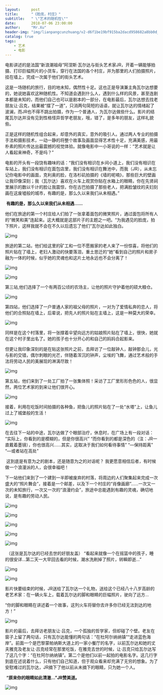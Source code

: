 ```yaml
---
layout:     post
title:      "《脸庞，村庄》"
subtitle:   " \"艺术的随机性\""
date:       2018-07-06 23:00:00
author:     "Mr.Xu"
header-img: "img/lianpangcunzhuang/v2-d6f1be19bf915ba2dacd958682a8bb0d_b.jpg"
catalog: true
tags:
    - 艺术
    - 电影
---
```


​	电影讲述的是法国“新浪潮祖母”阿涅斯·瓦尔达与街头艺术家JR，开着一辆能够拍摄、打印巨幅照片的小货车，穿行在法国的各个村庄，并为那里的人们拍摄照片，挂在墙上，完成一次属于他们的街头艺术。

​	这是一场随机的旅行，目的地未知，偶然性十足。这也正是导演兼主角瓦尔达想要的，她说她喜欢这种随机性。不知道会遇到什么人，遇到什么样的风景，甚至连剧本都是未知的，而他们自己也可以是剧本的一部分，在电影最后，瓦尔达想去找老朋友让·吕克，结果被“摆了一道”，只消两句简短的话语，就让瓦尔达的情绪起了波澜，而JR也不得不跳出拍摄，作为一个普通人，为瓦尔达做些什么。影片的结尾瓦尔达并没有见到性格怪异哲学老朋友，哦，错了，是多年的朋友，这样礼貌些。

​	正是这样的随机性组合起来，却意外的真实，意外的吸引人。通过两人专业的拍摄手法和摄影技术，一动一静的将整个故事及画面显得艺术性十足，充满美感，用最朴素的照片传达出最震撼的视觉体验。就像电影中一小哥说的一样：“艺术就是让人看起来神奇，不是吗？”

​	电影的开头有一段饶有趣味的话：“我们没有相识在乡间小道上，我们没有相识在车站上，我们没有相识在面包店里，我们没有相识在舞池中，而我（JR），从未忘记你电影中的画面，克利奥的脸，在洛杉矶拍摄的《墙的呢喃》，那些巨大的壁画让我印像深刻；我（瓦尔达）喜欢在火车上观赏你贴在水箱上的眼睛，你在先贤祠里展示的数以千计的脸让我震惊，你在古巴拍摄了那些老人，把满脸皱纹的夫妇刻画在这废墟般的城市，有趣的是，那么久以来我们从未相遇。”

​	**有趣的是，那么久以来我们从未相遇……**

​	他们在旅途的第一个村庄给人们拍了一张拿着面包的微笑照片，通过面包将所有人的“微笑和美”连起来。这大概就是这部片子的主题之一吧。“为我遇见的脸庞，拍下照片，这样我就不会在不久以后遗忘了他们”瓦尔达如此独白。

![img](/img/lianpangcunzhuang/v2-726325023a9e70e536d03a34ea7f0310_b.jpg)

旅途的第二站，他们给这里的矿工和一位不愿搬家的老人来了一份惊喜，将他们的照片贴在了墙上，老妇人激动的快要落泪，重土思迁的“她”看到自己的照片和房子融为一体的时候，似乎她的灵魂也和这片土地永远也不会分离了！

![img](/img/lianpangcunzhuang/v2-983a2a406f658ee2de4b5b9f5e2962d4_b.jpg)

![img](/img/lianpangcunzhuang/v2-1377a70b65e4cbc907bdd473e86c9ae0_b.jpg)

第三站,他们选择了一个有两百公顷的农场主，让他的照片守护着他的硕大粮仓。

![img](/img/lianpangcunzhuang/v2-31b93f33b211d7bfc1dae9b3431ffcf1_b.jpg)

第四站，他们选择了一户普通人家的祖父母的照片，一对为了爱情私奔的恋人，将他们的合照贴在墙上，后辈说，把先人的照片贴在主墙上，这是一种莫大的荣幸。

![img](/img/lianpangcunzhuang/v2-eca78cd75c979bffbbbc5949c2c08422_b.jpg)

​	同样是在这个村落里，将一张撑着伞望向远方的姑娘照片贴在了墙上，很快，她就在这个村子里出名了。她的孩子也十分开心的和自己的妈妈合起影来。

​	但更让我印象深刻的是在贴这张照片之前，去拜访了一位敲钟人，敲钟那会儿，光与影的交错，偶尔刺眼的光芒，伴随着浑沉的钟声，尘埃的飞舞，通过艺术般的手法将劳动人民的美展现的淋漓尽致！

![img](/img/lianpangcunzhuang/v2-12f30553af0e3d360e16b89219902b62_b.jpg)

第五站，他们来到了一处工厂拍了一张集体照！采访了工厂里形形色色的人，很显然，两位艺术家的到来让他们很开心。

![img](/img/lianpangcunzhuang/v2-ae78be52a971a2d6b103f7bdaa0dc8bb_b.jpg)

接着，利用在吃饭时间拍摄的各种鱼，把鱼儿的照片贴在了一处“水塔”上，让鱼儿过上了城堡般的生活！

![img](/img/lianpangcunzhuang/v2-cd091be088cf320e6b0f5f7e5e8bc731_b.jpg)

​	在去往下一站的中途，瓦尔达做了个眼部治疗，休息时，在广场上有一段对话： “实际上，你看到的是模糊的，但是你很高兴” “而你看到的都是深色的（注：JR一直戴着墨镜），你也很高兴……其实，这取决于我们如何看待事情” “—保持距离” “—或者站在高处”

​	这到底是有意为之的剧本，还是随意为之的对话呢？ 我更愿意相信后者，有时候做一个浪漫派的人，会很幸福吧！

​	下一站他们来到了一个建到一半即被废弃的村落，将周边的人们聚集起来完成一次盛大的“照片舞会”，接着是一个邮差，以及下一个村庄的“肖像画廊”……一次又一次的未知旅行，一次又一次的“浪漫约会”，旅途中总能遇到有趣的灵魂，确切地说，是有趣的劳动人民。

![img](/img/lianpangcunzhuang/v2-2782e8b4af8791c22db4f242576747c6_b.jpg)

![img](/img/lianpangcunzhuang/v2-ea4e7f0f91539e8ca52f63e0347618b0_b.jpg)

![img](/img/lianpangcunzhuang/v2-9f33dc53bffad61ad6d66320acf47de7_b.jpg)

![img](/img/lianpangcunzhuang/v2-d6f1be19bf915ba2dacd958682a8bb0d_b.jpg)

![img](/img/lianpangcunzhuang/v2-b3d53e94494ed390dbdf8748fc93383d_b.jpg)

​	（这张是瓦尔达的已经去世的好朋友盖） “看起来就像一个在摇篮中的孩子，睡的很安详…第二天一大早回去看的时候，潮水洗刷掉了照片，转瞬即逝…”

![img](/img/lianpangcunzhuang/v2-80f2ec25bd3326a89768f747339a6ef0_b.jpg)

![img](/img/lianpangcunzhuang/v2-01081f1ce59e7676f5dafa7e8b6aa9de_b.jpg)

​	影片快要结束的时候，JR送给了瓦尔达一个礼物，送给这个已经八十八岁高龄的老艺术家：在一辆火车上，载着瓦尔达的脚和眼睛的巨幅照片，驶向了远方…

​	“你的脚和眼睛在讲述着一个故事，这列火车将替你去许多你已经无法到达的地方！”

![img](/img/lianpangcunzhuang/v2-ef23e16f85484e27be74f17b572199a5_b.jpg)

​	影片的最后，去拜访老朋友让·吕克，一个孤独的哲学家，但却碰了个壁。老友在窗子上留了两句话，只有瓦尔达能懂的两句话：“在杜阿尔纳纳镇”“走进蓝色海岸”。前面一个是巴黎蒙帕纳斯大道上的一家小餐厅的名字，以前瓦尔达和她的丈夫雅克及老友让·吕克经常在那里吃饭，在雅克去世的时候，让·吕克只给瓦尔达写了这几个字：“在杜阿尔纳纳镇”。第二个是他们以前一起拍的电影名字。这几行字到底在述说着什么，只有他们自己知道，但于观众看来却充满了无穷的想象。为了安慰难过的瓦尔达，JR摘下了他以前从未摘下的眼睛，只为她一个人。

​	**“原来你的眼睛如此清澈…”JR赞美道。**

![img](/img/lianpangcunzhuang/v2-6ee870f39b7f509edcbf255c0610271a_b.jpg)